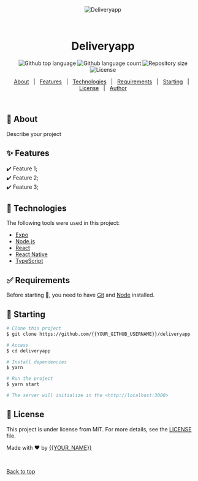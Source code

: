 <div align="center" id="top"> 
  <img src="./.github/app.gif" alt="Deliveryapp" />

  &#xa0;

  <!-- <a href="https://deliveryapp.netlify.app">Demo</a> -->
</div>

<h1 align="center">Deliveryapp</h1>

<p align="center">
  <img alt="Github top language" src="https://img.shields.io/github/languages/top/{{YOUR_GITHUB_USERNAME}}/deliveryapp?color=56BEB8">

  <img alt="Github language count" src="https://img.shields.io/github/languages/count/{{YOUR_GITHUB_USERNAME}}/deliveryapp?color=56BEB8">

  <img alt="Repository size" src="https://img.shields.io/github/repo-size/{{YOUR_GITHUB_USERNAME}}/deliveryapp?color=56BEB8">

  <img alt="License" src="https://img.shields.io/github/license/{{YOUR_GITHUB_USERNAME}}/deliveryapp?color=56BEB8">

  <!-- <img alt="Github issues" src="https://img.shields.io/github/issues/{{YOUR_GITHUB_USERNAME}}/deliveryapp?color=56BEB8" /> -->

  <!-- <img alt="Github forks" src="https://img.shields.io/github/forks/{{YOUR_GITHUB_USERNAME}}/deliveryapp?color=56BEB8" /> -->

  <!-- <img alt="Github stars" src="https://img.shields.io/github/stars/{{YOUR_GITHUB_USERNAME}}/deliveryapp?color=56BEB8" /> -->
</p>

<!-- Status -->

<!-- <h4 align="center"> 
	🚧  Deliveryapp 🚀 Under construction...  🚧
</h4> 

<hr> -->

<p align="center">
  <a href="#dart-about">About</a> &#xa0; | &#xa0; 
  <a href="#sparkles-features">Features</a> &#xa0; | &#xa0;
  <a href="#rocket-technologies">Technologies</a> &#xa0; | &#xa0;
  <a href="#white_check_mark-requirements">Requirements</a> &#xa0; | &#xa0;
  <a href="#checkered_flag-starting">Starting</a> &#xa0; | &#xa0;
  <a href="#memo-license">License</a> &#xa0; | &#xa0;
  <a href="https://github.com/{{YOUR_GITHUB_USERNAME}}" target="_blank">Author</a>
</p>

<br>

## :dart: About ##

Describe your project

## :sparkles: Features ##

:heavy_check_mark: Feature 1;\
:heavy_check_mark: Feature 2;\
:heavy_check_mark: Feature 3;

## :rocket: Technologies ##

The following tools were used in this project:

- [Expo](https://expo.io/)
- [Node.js](https://nodejs.org/en/)
- [React](https://pt-br.reactjs.org/)
- [React Native](https://reactnative.dev/)
- [TypeScript](https://www.typescriptlang.org/)

## :white_check_mark: Requirements ##

Before starting :checkered_flag:, you need to have [Git](https://git-scm.com) and [Node](https://nodejs.org/en/) installed.

## :checkered_flag: Starting ##

```bash
# Clone this project
$ git clone https://github.com/{{YOUR_GITHUB_USERNAME}}/deliveryapp

# Access
$ cd deliveryapp

# Install dependencies
$ yarn

# Run the project
$ yarn start

# The server will initialize in the <http://localhost:3000>
```

## :memo: License ##

This project is under license from MIT. For more details, see the [LICENSE](LICENSE.md) file.


Made with :heart: by <a href="https://github.com/{{YOUR_GITHUB_USERNAME}}" target="_blank">{{YOUR_NAME}}</a>

&#xa0;

<a href="#top">Back to top</a>
